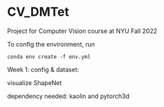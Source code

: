# CV_DMTet
Project for Computer Vision course at NYU Fall 2022

To config the environment, run 

    conda env create -f env.yml


Week 1: config & dataset:

visualize ShapeNet

dependency needed: kaolin and pytorch3d
